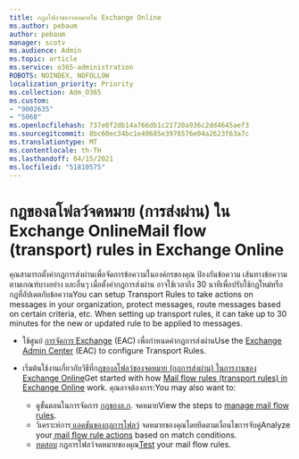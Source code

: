 ```yaml
---
title: กฎลโฟลว์ของจดหมายใน Exchange Online
ms.author: pebaum
author: pebaum
manager: scotv
ms.audience: Admin
ms.topic: article
ms.service: o365-administration
ROBOTS: NOINDEX, NOFOLLOW
localization_priority: Priority
ms.collection: Adm_O365
ms.custom:
- "9002635"
- "5068"
ms.openlocfilehash: 737e0f2db14a766db1c21720a936c2dd4645aef3
ms.sourcegitcommit: 8bc60ec34bc1e40685e3976576e04a2623f63a7c
ms.translationtype: MT
ms.contentlocale: th-TH
ms.lasthandoff: 04/15/2021
ms.locfileid: "51810575"
---
```

# <a name="mail-flow-transport-rules-in-exchange-online"></a><span data-ttu-id="6daef-102">กฎของลโฟลว์จดหมาย (การส่งผ่าน) ใน Exchange Online</span><span class="sxs-lookup"><span data-stu-id="6daef-102">Mail flow (transport) rules in Exchange Online</span></span>

<span data-ttu-id="6daef-103">คุณสามารถตั้งค่ากฎการส่งผ่านเพื่อจัดการข้อความในองค์กรของคุณ ป้องกันข้อความ เส้นทางข้อความตามเกณฑ์บางอย่าง และอื่นๆ  เมื่อตั้งค่ากฎการส่งผ่าน อาจใช้เวลาถึง 30 นาทีเพื่อปรับใช้กฎใหม่หรือกฎที่อัปเดตกับข้อความ</span><span class="sxs-lookup"><span data-stu-id="6daef-103">You can setup Transport Rules to take actions on messages in your organization, protect messages, route messages based on certain criteria, etc.  When setting up transport rules, it can take up to 30 minutes for the new or updated rule to be applied to messages.</span></span>

- <span data-ttu-id="6daef-104">ใช้ศูนย์ [การจัดการ Exchange](https://go.microsoft.com/fwlink/p/?linkid=834822) (EAC) เพื่อกําหนดค่ากฎการส่งผ่าน</span><span class="sxs-lookup"><span data-stu-id="6daef-104">Use the [Exchange Admin Center](https://go.microsoft.com/fwlink/p/?linkid=834822) (EAC) to configure Transport Rules.</span></span>

- <span data-ttu-id="6daef-105">เริ่มต้นใช้งานเกี่ยวกับวิธีที่กฎ[ของลโฟลว์ของจดหมาย (กฎการส่งผ่าน) ในการงานของ Exchange Online](https://docs.microsoft.com/exchange/security-and-compliance/mail-flow-rules/mail-flow-rules)</span><span class="sxs-lookup"><span data-stu-id="6daef-105">Get started with how [Mail flow rules (transport rules) in Exchange Online](https://docs.microsoft.com/exchange/security-and-compliance/mail-flow-rules/mail-flow-rules) work.</span></span> <span data-ttu-id="6daef-106">คุณอาจต้องการ:</span><span class="sxs-lookup"><span data-stu-id="6daef-106">You may also want to:</span></span>

    - <span data-ttu-id="6daef-107">ดูขั้นตอนในการจัดการ [กฎของล.ก](https://docs.microsoft.com/exchange/security-and-compliance/mail-flow-rules/manage-mail-flow-rules). จดหมาย</span><span class="sxs-lookup"><span data-stu-id="6daef-107">View the steps to [manage mail flow rules](https://docs.microsoft.com/exchange/security-and-compliance/mail-flow-rules/manage-mail-flow-rules).</span></span>
    - <span data-ttu-id="6daef-108">วิเคราะห์การ[ แอคชันของกฎการโฟลว์](https://docs.microsoft.com/exchange/security-and-compliance/mail-flow-rules/mail-flow-rule-actions) จดหมายของคุณโดยยึดตามเงื่อนไขการจับคู่</span><span class="sxs-lookup"><span data-stu-id="6daef-108">Analyze your[ mail flow rule actions](https://docs.microsoft.com/exchange/security-and-compliance/mail-flow-rules/mail-flow-rule-actions) based on match conditions.</span></span>
    - <span data-ttu-id="6daef-109">[ทดสอบ](https://docs.microsoft.com/exchange/security-and-compliance/mail-flow-rules/test-mail-flow-rules) กฎการโฟลว์จดหมายของคุณ</span><span class="sxs-lookup"><span data-stu-id="6daef-109">[Test](https://docs.microsoft.com/exchange/security-and-compliance/mail-flow-rules/test-mail-flow-rules) your mail flow rules.</span></span>
